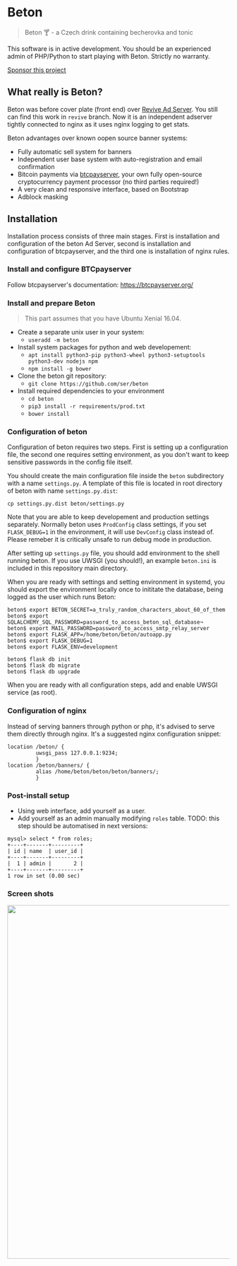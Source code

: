 # Beton
> Beton :cocktail: - a Czech drink containing becherovka and tonic

This software is in active development. You should be an experienced admin of
PHP/Python to start playing with Beton. Strictly no warranty. 

[Sponsor this project](https://liberapay.com/ser/donate)

## What really is Beton?
Beton was before cover plate (front end) over [Revive Ad Server](https://www.revive-adserver.com/). You still can find this work in `revive` branch. Now it is an independent adserver tightly connected to nginx as it uses nginx logging to get stats.

Beton advantages over known oopen source banner systems:
* Fully automatic sell system for banners
* Independent user base system with auto-registration and email confirmation
* Bitcoin payments via [btcpayserver](https://btcpayserver.org), your own fully open-source cryptocurrency payment processor (no third parties required!)
* A very clean and responsive interface, based on Bootstrap
* Adblock masking
 
## Installation
Installation process consists of three main stages. First is installation and configuration of the beton Ad Server, second is installation and configuration of btcpayserver, and the third one is installation of nginx rules.

### Install and configure BTCpayserver

Follow btcpayserver's documentation: https://btcpayserver.org/

### Install and prepare Beton

> This part assumes that you have Ubuntu Xenial 16.04. 

* Create a separate unix user in your system:
  * ```useradd -m beton```
* Install system packages for python and web developement:
  * ```apt install python3-pip python3-wheel python3-setuptools python3-dev nodejs npm```
  * ```npm install -g bower```
* Clone the beton git repository:
  * ```git clone https://github.com/ser/beton```
* Install required dependencies to your environment
  * ```cd beton```
  * ```pip3 install -r requirements/prod.txt```
  * ```bower install```
  
### Configuration of beton

Configuration of beton requires two steps. First is setting up a configuration file, the second one requires setting environment, as you don't want to keep sensitive passwords in the config file itself.

You should create the main configuration file inside the ```beton``` subdirectory with a name ```settings.py```. A template of this file is located in root directory of beton with name ```settings.py.dist```:

```cp settings.py.dist beton/settings.py```

Note that you are able to keep developement and production settings separately. Normally beton uses ```ProdConfig``` class settings, if you set ``` FLASK_DEBUG=1``` in the environment, it will use ```DevConfig``` class instead of. Please remeber it is critically unsafe to run debug mode in production. 

After setting up ```settings.py``` file, you should add environment to the shell running beton. If you use UWSGI (you should!), an example ```beton.ini``` is included in this repository main directory.

When you are ready with settings and setting environment in systemd, you should export the environment locally once to inititate the database, being logged as the user which runs Beton:

```
beton$ export BETON_SECRET=a_truly_random_characters_about_60_of_them
beton$ export SQLALCHEMY_SQL_PASSWORD=password_to_access_beton_sql_database¬
beton$ export MAIL_PASSWORD=password_to_access_smtp_relay_server
beton$ export FLASK_APP=/home/beton/beton/autoapp.py
beton$ export FLASK_DEBUG=1
beton$ export FLASK_ENV=development

beton$ flask db init
beton$ flask db migrate
beton$ flask db upgrade
```

When you are ready with all configuration steps, add and enable UWSGI service (as root).

### Configuration of nginx

Instead of serving banners through python or php, it's advised to serve them directly through nginx. It's a suggested nginx configuration snippet:

```
location /beton/ {
         uwsgi_pass 127.0.0.1:9234;
         }
location /beton/banners/ {
         alias /home/beton/beton/beton/banners/;
         }
```

### Post-install setup

 * Using web interface, add yourself as a user. 
 * Add yourself as an admin manually modifying ```roles``` table. TODO: this step should be automatised in next versions:
 ```
 mysql> select * from roles;
+----+-------+---------+
| id | name  | user_id |
+----+-------+---------+
|  1 | admin |       2 |
+----+-------+---------+
1 row in set (0.00 sec)
 ```
### Screen shots

<img src="https://random.re/_media/faq/screen_shot_2019-03-13_at_20.36.14-fullpage.png" width=800>
